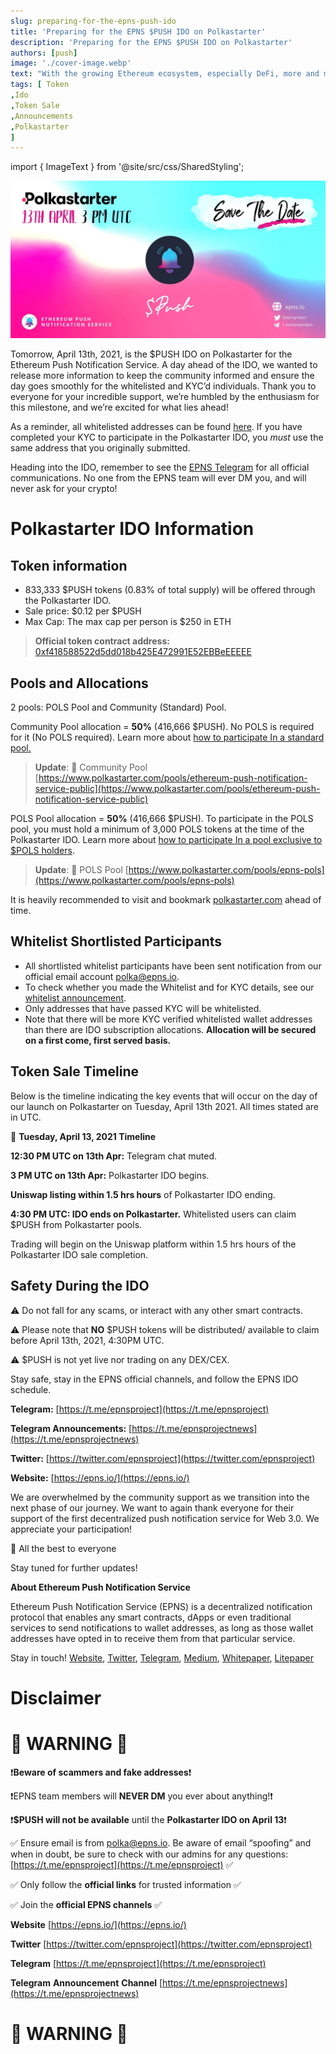 ```yaml
---
slug: preparing-for-the-epns-push-ido
title: 'Preparing for the EPNS $PUSH IDO on Polkastarter'
description: 'Preparing for the EPNS $PUSH IDO on Polkastarter'
authors: [push]
image: './cover-image.webp'
text: "With the growing Ethereum ecosystem, especially DeFi, more and more users are entering the ecosystem. The main need for new users is to easily start using dApps, without having to deal with the complexities of blockchain. Biconomy plays a vital role in bringing this user experience for the masses by enabling a gasless experience for the end-users. From a dApp owner perspective, this is very valuable as plug-n-play of meta transactions using Biconomy can greatly remove any friction while onboarding new users into the ecosystem."
tags: [ Token
,Ido
,Token Sale
,Announcements
,Polkastarter
]
---
```


import { ImageText } from '@site/src/css/SharedStyling';

![Cover Image of Preparing for the EPNS $PUSH IDO on Polkastarter](./cover-image.webp)

<!--truncate-->

Tomorrow, April 13th, 2021, is the $PUSH IDO on Polkastarter for the Ethereum Push Notification Service. A day ahead of the IDO, we wanted to release more information to keep the community informed and ensure the day goes smoothly for the whitelisted and KYC’d individuals. Thank you to everyone for your incredible support, we’re humbled by the enthusiasm for this milestone, and we’re excited for what lies ahead!

As a reminder, all whitelisted addresses can be found [here](https://docs.google.com/spreadsheets/d/1UICkgTxB5-X18KCbG845QVYqWWguTFmXyBtHqaKGea4/edit?usp=sharing). If you have completed your KYC to participate in the Polkastarter IDO, you _must_ use the same address that you originally submitted.

Heading into the IDO, remember to see the [EPNS Telegram](https://t.me/epnsproject) for all official communications. No one from the EPNS team will ever DM you, and will never ask for your crypto!

# Polkastarter IDO Information

## **Token information**

- 833,333 $PUSH tokens (0.83% of total supply) will be offered through the Polkastarter IDO.
- Sale price: $0.12 per $PUSH
- Max Cap: The max cap per person is $250 in ETH

> **Official token contract address:** [0xf418588522d5dd018b425E472991E52EBBeEEEEE](https://etherscan.io/address/0xf418588522d5dd018b425e472991e52ebbeeeeee)

## **Pools and Allocations**

2 pools: POLS Pool and Community (Standard) Pool.

Community Pool allocation = **50%** (416,666 $PUSH). No POLS is required for it (No POLS required). Learn more about [how to participate In a standard pool.](https://support.polkastarter.com/article/6-how-to-participate-in-a-standard-pool-and-claim-your-tokens)

> **Update**: 📍 Community Pool [https://www.polkastarter.com/pools/ethereum-push-notification-service-public](https://www.polkastarter.com/pools/ethereum-push-notification-service-public)

POLS Pool allocation = **50%** (416,666 $PUSH). To participate in the POLS pool, you must hold a minimum of 3,000 POLS tokens at the time of the Polkastarter IDO. Learn more about [how to participate In a pool exclusive to $POLS holders](https://support.polkastarter.com/article/9-how-to-participate-in-pols-only-pool).

> **Update**: 📍 POLS Pool [https://www.polkastarter.com/pools/epns-pols](https://www.polkastarter.com/pools/epns-pols)

It is heavily recommended to visit and bookmark [polkastarter.com](http://polkastarter.com) ahead of time.

## **Whitelist Shortlisted Participants**

- All shortlisted whitelist participants have been sent notification from our official email account [polka@epns.io](mailto:polka@epns.io).
- To check whether you made the Whitelist and for KYC details, see our [whitelist announcement](https://medium.com/ethereum-push-notification-service/epns-push-polkastarer-ido-whitelist-results-f9f875099ad6).
- Only addresses that have passed KYC will be whitelisted.
- Note that there will be more KYC verified whitelisted wallet addresses than there are IDO subscription allocations. **Allocation will be secured on a first come, first served basis.**

## **Token Sale Timeline**

Below is the timeline indicating the key events that will occur on the day of our launch on Polkastarter on Tuesday, April 13th 2021. All times stated are in UTC.

📌 **Tuesday, April 13, 2021 Timeline**

**12:30 PM UTC on 13th Apr:** Telegram chat muted.

**3 PM UTC on 13th Apr:** Polkastarter IDO begins.

**Uniswap listing within 1.5 hrs hours** of Polkastarter IDO ending.

**4:30 PM UTC: IDO ends on Polkastarter.** Whitelisted users can claim $PUSH from Polkastarter pools.

Trading will begin on the Uniswap platform within 1.5 hrs hours of the Polkastarter IDO sale completion.

## **Safety During the IDO**

⚠️ Do not fall for any scams, or interact with any other smart contracts.

⚠️ Please note that **NO** $PUSH tokens will be distributed/ available to claim before April 13th, 2021, 4:30PM UTC.

⚠️ $PUSH is not yet live nor trading on any DEX/CEX.

Stay safe, stay in the EPNS official channels, and follow the EPNS IDO schedule.

**Telegram:** [https://t.me/epnsproject](https://t.me/epnsproject)

**Telegram Announcements:** [https://t.me/epnsprojectnews](https://t.me/epnsprojectnews)

**Twitter:** [https://twitter.com/epnsproject](https://twitter.com/epnsproject)

**Website:** [https://epns.io/](https://epns.io/)

We are overwhelmed by the community support as we transition into the next phase of our journey. We want to again thank everyone for their support of the first decentralized push notification service for Web 3.0. We appreciate your participation!

💫 All the best to everyone

Stay tuned for further updates!

**About Ethereum Push Notification Service**

Ethereum Push Notification Service (EPNS) is a decentralized notification protocol that enables any smart contracts, dApps or even traditional services to send notifications to wallet addresses, as long as those wallet addresses have opted in to receive them from that particular service.

Stay in touch! [Website](https://epns.io/), [Twitter](https://twitter.com/epnsproject), [Telegram](https://t.me/epnsproject), [Medium](https://medium.com/ethereum-push-notification-service), [Whitepaper](https://whitepaper.epns.io/), [Litepaper](https://medium.com/ethereum-push-notification-service/ethereum-push-notification-service-litepaper-e7ca0a662862)

# Disclaimer

# 🚨 WARNING 🚨

❗**Beware of scammers and fake addresses**❗

❗EPNS team members will **NEVER DM** you ever about anything!❗

❗**$PUSH will not be available** until the **Polkastarter IDO on April 13**❗

✅ Ensure email is from [polka@epns.io](mailto:polka@epns.io). Be aware of email “spoofing” and when in doubt, be sure to check with our admins for any questions: [https://t.me/epnsproject](https://t.me/epnsproject) ✅

✅ Only follow the **official links** for trusted information ✅

✅ Join the **official EPNS channels** [](https://t.me/epnsproject) ✅

**Website** [https://epns.io/](https://epns.io/)

**Twitter** [https://twitter.com/epnsproject](https://twitter.com/epnsproject)

**Telegram** [https://t.me/epnsproject](https://t.me/epnsproject)

**Telegram** **Announcement** **Channel** [https://t.me/epnsprojectnews](https://t.me/epnsprojectnews)

# 🚨 WARNING 🚨
